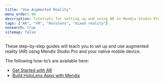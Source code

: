 ```yaml
---
title: "Use Augmented Reality"
menu_order: 90
description: Tutorials for setting up and using AR in Mendix Studio Pro.
tags: ["AR", "VR", "Hololens", "mixed reality"]
nosearch: true
sitemap: false
---
```


These step-by-step guides will teach you to set up and use augmented reality (AR) using Mendix Studio Pro and your native mobile device.

The following how-to’s are available here:

* [Get Started with AR](get-started-ar)
* [Build HoloLens Apps with Mendix](build-hololens)
